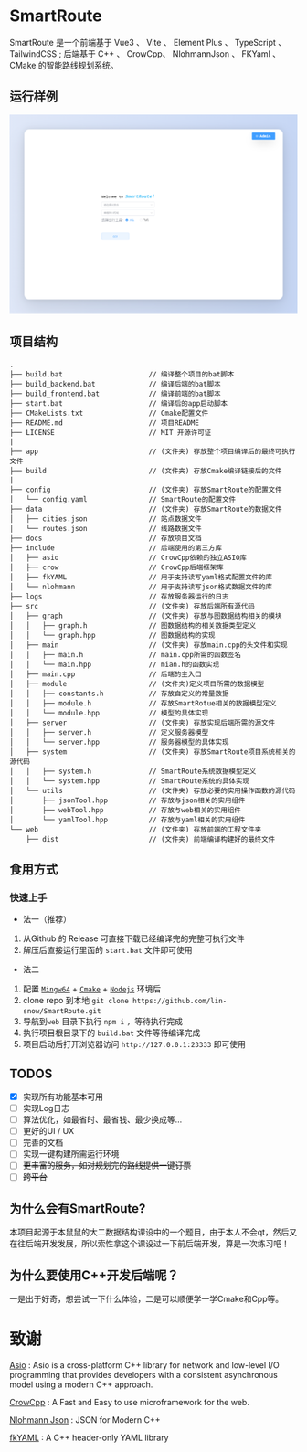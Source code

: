 # SmartRoute
SmartRoute 是一个前端基于 Vue3 、 Vite 、 Element Plus 、 TypeScript 、 TailwindCSS ;
后端基于 C++ 、 CrowCpp、 NlohmannJson 、 FKYaml 、 CMake 的智能路线规划系统。

## 运行样例
![SmartRoute](./docs/homepage.png)

## 项目结构
``` shell
.
├── build.bat                     // 编译整个项目的bat脚本
├── build_backend.bat             // 编译后端的bat脚本
├── build_frontend.bat            // 编译前端的bat脚本
├── start.bat                     // 编译后的app启动脚本
├── CMakeLists.txt                // Cmake配置文件
├── README.md                     // 项目README
├── LICENSE                       // MIT 开源许可证
|
├── app                           // (文件夹) 存放整个项目编译后的最终可执行文件
├── build                         // (文件夹) 存放Cmake编译链接后的文件
|
├── config                        // (文件夹) 存放SmartRoute的配置文件
│   └── config.yaml               // SmartRoute的配置文件
├── data                          // (文件夹) 存放SmartRoute的数据文件
│   ├── cities.json               // 站点数据文件
│   └── routes.json               // 线路数据文件
├── docs                          // 存放项目文档
├── include                       // 后端使用的第三方库
│   ├── asio                      // CrowCpp依赖的独立ASIO库
│   ├── crow                      // CrowCpp后端框架库
│   ├── fkYAML                    // 用于支持读写yaml格式配置文件的库
│   └── nlohmann                  // 用于支持读写json格式数据文件的库
├── logs                          // 存放服务器运行的日志
├── src                           // (文件夹) 存放后端所有源代码
│   ├── graph                     // (文件夹) 存放与图数据结构相关的模块
│   │   ├── graph.h               // 图数据结构的相关数据类型定义
│   │   └── graph.hpp             // 图数据结构的实现
│   ├── main                      // (文件夹) 存放main.cpp的头文件和实现
│   │   ├── main.h                // main.cpp所需的函数签名
│   │   └── main.hpp              // mian.h的函数实现
│   ├── main.cpp                  // 后端的主入口
│   ├── module                    // (文件夹)定义项目所需的数据模型
│   │   ├── constants.h           // 存放自定义的常量数据
│   │   ├── module.h              // 存放SmartRotue相关的数据模型定义
│   │   └── module.hpp            // 模型的具体实现
│   ├── server                    // (文件夹) 存放实现后端所需的源文件
│   │   ├── server.h              // 定义服务器模型
│   │   └── server.hpp            // 服务器模型的具体实现
│   ├── system                    // (文件夹) 存放SmartRoute项目系统相关的源代码
│   │   ├── system.h              // SmartRoute系统数据模型定义
│   │   └── system.hpp            // SmartRoute系统的具体实现
│   └── utils                     // (文件夹) 存放必要的实用操作函数的源代码
│       ├── jsonTool.hpp          // 存放与json相关的实用组件
│       ├── webTool.hpp           // 存放与web相关的实用组件
│       └── yamlTool.hpp          // 存放与yaml相关的实用组件
└── web                           // (文件夹) 存放前端的工程文件夹
    ├── dist                      // (文件夹) 前端编译构建好的最终文件

```

## 食用方式
### 快速上手
- 法一（推荐）
1. 从Github 的 Release 可直接下载已经编译完的完整可执行文件
2. 解压后直接运行里面的 `start.bat` 文件即可使用


- 法二
1. 配置 [`Mingw64`](https://www.mingw-w64.org/) + [`Cmake`](https://cmake.org/) + [`Nodejs`](https://nodejs.org/) 环境后
2. clone repo 到本地 `git clone https://github.com/lin-snow/SmartRoute.git`
3. 导航到`web` 目录下执行 `npm i` ，等待执行完成
4. 执行项目根目录下的 `build.bat`  文件等待编译完成
5. 项目启动后打开浏览器访问 `http://127.0.0.1:23333` 即可使用

## TODOS
- [x] 实现所有功能基本可用
- [ ] 实现Log日志
- [ ] 算法优化，如最省时、最省钱、最少换成等...
- [ ] 更好的UI / UX
- [ ] 完善的文档
- [ ] 实现一键构建所需运行环境
- [ ] ~~更丰富的服务，如对规划完的路线提供一键订票~~
- [ ] ~~跨平台~~  

## 为什么会有SmartRoute?
本项目起源于本鼠鼠的大二数据结构课设中的一个题目，由于本人不会qt，然后又在往后端开发发展，所以索性拿这个课设过一下前后端开发，算是一次练习吧！

## 为什么要使用C++开发后端呢？
一是出于好奇，想尝试一下什么体验，二是可以顺便学一学Cmake和Cpp等。

# 致谢
[Asio](https://think-async.com/Asio/) : Asio is a cross-platform C++ library for network and low-level I/O programming that provides developers with a consistent asynchronous model using a modern C++ approach.

[CrowCpp](https://github.com/CrowCpp/Crow) : A Fast and Easy to use microframework for the web.

[Nlohmann Json](https://github.com/nlohmann/json) : JSON for Modern C++

[fkYAML](https://github.com/fktn-k/fkYAML) : A C++ header-only YAML library
